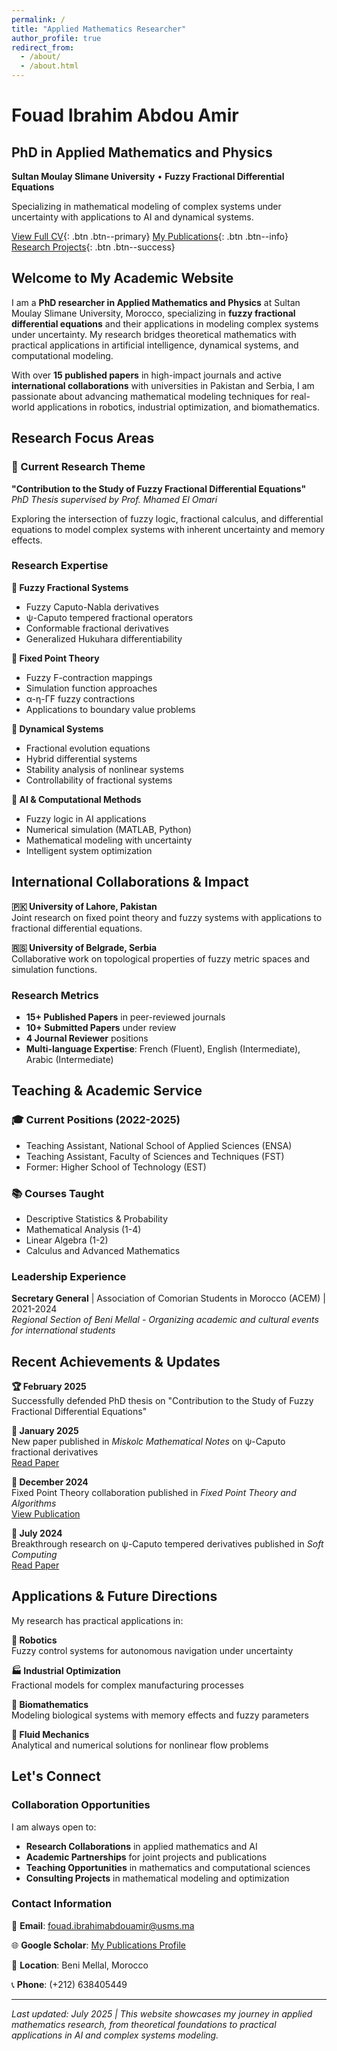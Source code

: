```yaml
---
permalink: /
title: "Applied Mathematics Researcher"
author_profile: true
redirect_from:
  - /about/
  - /about.html
---
```


# Fouad Ibrahim Abdou Amir
## PhD in Applied Mathematics and Physics
**Sultan Moulay Slimane University** • **Fuzzy Fractional Differential Equations**

Specializing in mathematical modeling of complex systems under uncertainty with applications to AI and dynamical systems.

[View Full CV](/cv/){: .btn .btn--primary} [My Publications](/publications/){: .btn .btn--info} [Research Projects](/projects/){: .btn .btn--success}

## Welcome to My Academic Website

I am a **PhD researcher in Applied Mathematics and Physics** at Sultan Moulay Slimane University, Morocco, specializing in **fuzzy fractional differential equations** and their applications in modeling complex systems under uncertainty. My research bridges theoretical mathematics with practical applications in artificial intelligence, dynamical systems, and computational modeling.

With over **15 published papers** in high-impact journals and active **international collaborations** with universities in Pakistan and Serbia, I am passionate about advancing mathematical modeling techniques for real-world applications in robotics, industrial optimization, and biomathematics.

## Research Focus Areas

### 🎯 Current Research Theme
**"Contribution to the Study of Fuzzy Fractional Differential Equations"**  
*PhD Thesis supervised by Prof. Mhamed El Omari*

Exploring the intersection of fuzzy logic, fractional calculus, and differential equations to model complex systems with inherent uncertainty and memory effects.

### Research Expertise

**🔬 Fuzzy Fractional Systems**  
- Fuzzy Caputo-Nabla derivatives
- ψ-Caputo tempered fractional operators
- Conformable fractional derivatives
- Generalized Hukuhara differentiability

**📐 Fixed Point Theory**  
- Fuzzy F-contraction mappings
- Simulation function approaches
- α-η-ΓF fuzzy contractions
- Applications to boundary value problems

**🌊 Dynamical Systems**  
- Fractional evolution equations
- Hybrid differential systems
- Stability analysis of nonlinear systems
- Controllability of fractional systems

**🤖 AI & Computational Methods**  
- Fuzzy logic in AI applications
- Numerical simulation (MATLAB, Python)
- Mathematical modeling with uncertainty
- Intelligent system optimization

## International Collaborations & Impact

**🇵🇰 University of Lahore, Pakistan**  
Joint research on fixed point theory and fuzzy systems with applications to fractional differential equations.

**🇷🇸 University of Belgrade, Serbia**  
Collaborative work on topological properties of fuzzy metric spaces and simulation functions.

### Research Metrics
- **15+ Published Papers** in peer-reviewed journals
- **10+ Submitted Papers** under review
- **4 Journal Reviewer** positions
- **Multi-language Expertise**: French (Fluent), English (Intermediate), Arabic (Intermediate)

## Teaching & Academic Service

### 🎓 Current Positions (2022-2025)
- Teaching Assistant, National School of Applied Sciences (ENSA)
- Teaching Assistant, Faculty of Sciences and Techniques (FST)
- Former: Higher School of Technology (EST)

### 📚 Courses Taught
- Descriptive Statistics & Probability
- Mathematical Analysis (1-4)
- Linear Algebra (1-2)
- Calculus and Advanced Mathematics

### Leadership Experience
**Secretary General** | Association of Comorian Students in Morocco (ACEM) | 2021-2024  
*Regional Section of Beni Mellal - Organizing academic and cultural events for international students*

## Recent Achievements & Updates

**🏆 February 2025**  
Successfully defended PhD thesis on "Contribution to the Study of Fuzzy Fractional Differential Equations"

**📖 January 2025**  
New paper published in *Miskolc Mathematical Notes* on ψ-Caputo fractional derivatives  
[Read Paper](https://doi.org/10.18514/MMN.2025.4619)

**🤝 December 2024**  
Fixed Point Theory collaboration published in *Fixed Point Theory and Algorithms*  
[View Publication](https://doi.org/10.1186/s13663-025-00794-5)

**🔬 July 2024**  
Breakthrough research on ψ-Caputo tempered derivatives published in *Soft Computing*  
[Read Paper](https://doi.org/10.1007/s00500-024-09821-w)

## Applications & Future Directions

My research has practical applications in:

**🤖 Robotics**  
Fuzzy control systems for autonomous navigation under uncertainty

**🏭 Industrial Optimization**  
Fractional models for complex manufacturing processes

**🧬 Biomathematics**  
Modeling biological systems with memory effects and fuzzy parameters

**🌊 Fluid Mechanics**  
Analytical and numerical solutions for nonlinear flow problems

## Let's Connect

### Collaboration Opportunities

I am always open to:

- **Research Collaborations** in applied mathematics and AI
- **Academic Partnerships** for joint projects and publications
- **Teaching Opportunities** in mathematics and computational sciences
- **Consulting Projects** in mathematical modeling and optimization

### Contact Information

📧 **Email**: [fouad.ibrahimabdouamir@usms.ma](mailto:fouad.ibrahimabdouamir@usms.ma)

🌐 **Google Scholar**: [My Publications Profile](https://scholar.google.com/citations?user=6vyIwxgAAAAJ&hl=fr&oi=ao)

📍 **Location**: Beni Mellal, Morocco

📞 **Phone**: (+212) 638405449

---

*Last updated: July 2025 | This website showcases my journey in applied mathematics research, from theoretical foundations to practical applications in AI and complex systems modeling.*
